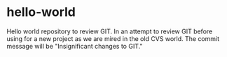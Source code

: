 # hello-world
Hello world repository to review GIT.
In an attempt to review GIT before using for a new project as we are mired in the old CVS world.
The commit message will be "Insignificant changes to GIT."
